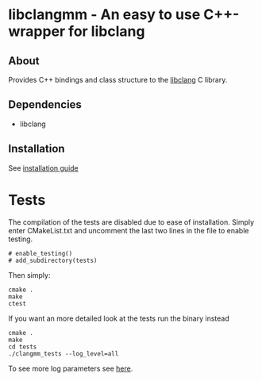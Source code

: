 # libclangmm - An easy to use C++-wrapper for libclang #

## About ##
Provides C++ bindings and class structure to the [libclang](http://www.llvm.org) C library.

## Dependencies ##
* libclang

## Installation ##
See [installation guide](https://github.com/cppit/libclangmm/blob/master/docs/install.md)

# Tests #
The compilation of the tests are disabled due to ease of installation. Simply enter CMakeList.txt and uncomment the last two lines in the file to enable testing.

```
# enable_testing()
# add_subdirectory(tests)
```
Then simply: 
```
cmake .
make
ctest
```
If you want an more detailed look at the tests run the binary instead
```
cmake .
make
cd tests
./clangmm_tests --log_level=all
```
To see more log parameters see [here](http://www.boost.org/doc/libs/1_58_0/libs/test/doc/html/utf/user-guide/runtime-config/reference.html).


